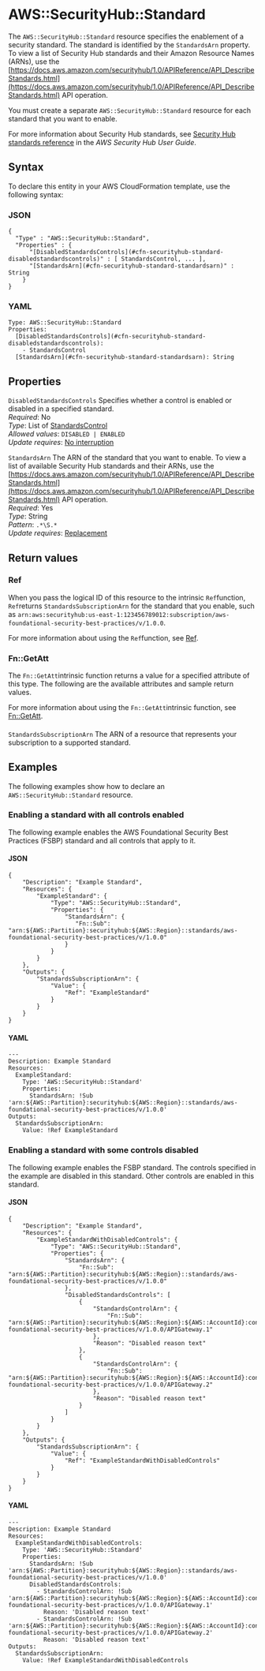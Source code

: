 # AWS::SecurityHub::Standard<a name="aws-resource-securityhub-standard"></a>

The `AWS::SecurityHub::Standard` resource specifies the enablement of a security standard\. The standard is identified by the `StandardsArn` property\. To view a list of Security Hub standards and their Amazon Resource Names \(ARNs\), use the [https://docs.aws.amazon.com/securityhub/1.0/APIReference/API_DescribeStandards.html](https://docs.aws.amazon.com/securityhub/1.0/APIReference/API_DescribeStandards.html) API operation\.

You must create a separate `AWS::SecurityHub::Standard` resource for each standard that you want to enable\.

For more information about Security Hub standards, see [Security Hub standards reference](https://docs.aws.amazon.com/securityhub/latest/userguide/standards-reference.html) in the *AWS Security Hub User Guide*\.

## Syntax<a name="aws-resource-securityhub-standard-syntax"></a>

To declare this entity in your AWS CloudFormation template, use the following syntax:

### JSON<a name="aws-resource-securityhub-standard-syntax.json"></a>

```
{
  "Type" : "AWS::SecurityHub::Standard",
  "Properties" : {
      "[DisabledStandardsControls](#cfn-securityhub-standard-disabledstandardscontrols)" : [ StandardsControl, ... ],
      "[StandardsArn](#cfn-securityhub-standard-standardsarn)" : String
    }
}
```

### YAML<a name="aws-resource-securityhub-standard-syntax.yaml"></a>

```
Type: AWS::SecurityHub::Standard
Properties: 
  [DisabledStandardsControls](#cfn-securityhub-standard-disabledstandardscontrols): 
    - StandardsControl
  [StandardsArn](#cfn-securityhub-standard-standardsarn): String
```

## Properties<a name="aws-resource-securityhub-standard-properties"></a>

`DisabledStandardsControls`  <a name="cfn-securityhub-standard-disabledstandardscontrols"></a>
 Specifies whether a control is enabled or disabled in a specified standard\.   
*Required*: No  
*Type*: List of [StandardsControl](aws-properties-securityhub-standard-standardscontrol.md)  
*Allowed values*: `DISABLED | ENABLED`  
*Update requires*: [No interruption](https://docs.aws.amazon.com/AWSCloudFormation/latest/UserGuide/using-cfn-updating-stacks-update-behaviors.html#update-no-interrupt)

`StandardsArn`  <a name="cfn-securityhub-standard-standardsarn"></a>
The ARN of the standard that you want to enable\. To view a list of available Security Hub standards and their ARNs, use the [https://docs.aws.amazon.com/securityhub/1.0/APIReference/API_DescribeStandards.html](https://docs.aws.amazon.com/securityhub/1.0/APIReference/API_DescribeStandards.html) API operation\.  
*Required*: Yes  
*Type*: String  
*Pattern*: `.*\S.*`  
*Update requires*: [Replacement](https://docs.aws.amazon.com/AWSCloudFormation/latest/UserGuide/using-cfn-updating-stacks-update-behaviors.html#update-replacement)

## Return values<a name="aws-resource-securityhub-standard-return-values"></a>

### Ref<a name="aws-resource-securityhub-standard-return-values-ref"></a>

When you pass the logical ID of this resource to the intrinsic `Ref`function, `Ref`returns `StandardsSubscriptionArn` for the standard that you enable, such as `arn:aws:securityhub:us-east-1:123456789012:subscription/aws-foundational-security-best-practices/v/1.0.0`\.

For more information about using the `Ref`function, see [Ref](https://docs.aws.amazon.com/AWSCloudFormation/latest/UserGuide/intrinsic-function-reference-ref.html)\.

### Fn::GetAtt<a name="aws-resource-securityhub-standard-return-values-fn--getatt"></a>

The `Fn::GetAtt`intrinsic function returns a value for a specified attribute of this type\. The following are the available attributes and sample return values\.

For more information about using the `Fn::GetAtt`intrinsic function, see [Fn::GetAtt](https://docs.aws.amazon.com/AWSCloudFormation/latest/UserGuide/intrinsic-function-reference-getatt.html)\.

#### <a name="aws-resource-securityhub-standard-return-values-fn--getatt-fn--getatt"></a>

`StandardsSubscriptionArn`  <a name="StandardsSubscriptionArn-fn::getatt"></a>
The ARN of a resource that represents your subscription to a supported standard\.

## Examples<a name="aws-resource-securityhub-standard--examples"></a>

The following examples show how to declare an `AWS::SecurityHub::Standard` resource\. 

### Enabling a standard with all controls enabled<a name="aws-resource-securityhub-standard--examples--Enabling_a_standard_with_all_controls_enabled"></a>

The following example enables the AWS Foundational Security Best Practices \(FSBP\) standard and all controls that apply to it\.

#### JSON<a name="aws-resource-securityhub-standard--examples--Enabling_a_standard_with_all_controls_enabled--json"></a>

```
{
    "Description": "Example Standard",
    "Resources": {
        "ExampleStandard": {
            "Type": "AWS::SecurityHub::Standard",
            "Properties": {
                "StandardsArn": {
                   "Fn::Sub": "arn:${AWS::Partition}:securityhub:${AWS::Region}::standards/aws-foundational-security-best-practices/v/1.0.0"
                }
            }
        }
    },
    "Outputs": {
        "StandardsSubscriptionArn": {
            "Value": {
                "Ref": "ExampleStandard"
            }
        }
    }
}
```

#### YAML<a name="aws-resource-securityhub-standard--examples--Enabling_a_standard_with_all_controls_enabled--yaml"></a>

```
---
Description: Example Standard
Resources:
  ExampleStandard:
    Type: 'AWS::SecurityHub::Standard'
    Properties:
      StandardsArn: !Sub 'arn:${AWS::Partition}:securityhub:${AWS::Region}::standards/aws-foundational-security-best-practices/v/1.0.0'
Outputs:
  StandardsSubscriptionArn:
    Value: !Ref ExampleStandard
```

### Enabling a standard with some controls disabled<a name="aws-resource-securityhub-standard--examples--Enabling_a_standard_with_some_controls_disabled"></a>

The following example enables the FSBP standard\. The controls specified in the example are disabled in this standard\. Other controls are enabled in this standard\.

#### JSON<a name="aws-resource-securityhub-standard--examples--Enabling_a_standard_with_some_controls_disabled--json"></a>

```
{
    "Description": "Example Standard",
    "Resources": {
        "ExampleStandardWithDisabledControls": {
            "Type": "AWS::SecurityHub::Standard",
            "Properties": {
                "StandardsArn": {
                    "Fn::Sub": "arn:${AWS::Partition}:securityhub:${AWS::Region}::standards/aws-foundational-security-best-practices/v/1.0.0"
                },
                "DisabledStandardsControls": [
                    {
                        "StandardsControlArn": {
                            "Fn::Sub": "arn:${AWS::Partition}:securityhub:${AWS::Region}:${AWS::AccountId}:control/aws-foundational-security-best-practices/v/1.0.0/APIGateway.1"
                        },
                        "Reason": "Disabled reason text"
                    },
                    {
                        "StandardsControlArn": {
                            "Fn::Sub": "arn:${AWS::Partition}:securityhub:${AWS::Region}:${AWS::AccountId}:control/aws-foundational-security-best-practices/v/1.0.0/APIGateway.2"
                        },
                        "Reason": "Disabled reason text"
                    }
                ]
            }
        }
    },
    "Outputs": {
        "StandardsSubscriptionArn": {
            "Value": {
                "Ref": "ExampleStandardWithDisabledControls"
            }
        }
    }
}
```

#### YAML<a name="aws-resource-securityhub-standard--examples--Enabling_a_standard_with_some_controls_disabled--yaml"></a>

```
---
Description: Example Standard
Resources:
  ExampleStandardWithDisabledControls:
    Type: 'AWS::SecurityHub::Standard'
    Properties:
      StandardsArn: !Sub 'arn:${AWS::Partition}:securityhub:${AWS::Region}::standards/aws-foundational-security-best-practices/v/1.0.0'
      DisabledStandardsControls:
        - StandardsControlArn: !Sub 'arn:${AWS::Partition}:securityhub:${AWS::Region}:${AWS::AccountId}:control/aws-foundational-security-best-practices/v/1.0.0/APIGateway.1'
          Reason: 'Disabled reason text'
        - StandardsControlArn: !Sub 'arn:${AWS::Partition}:securityhub:${AWS::Region}:${AWS::AccountId}:control/aws-foundational-security-best-practices/v/1.0.0/APIGateway.2'
          Reason: 'Disabled reason text'
Outputs:
  StandardsSubscriptionArn:
    Value: !Ref ExampleStandardWithDisabledControls
```
